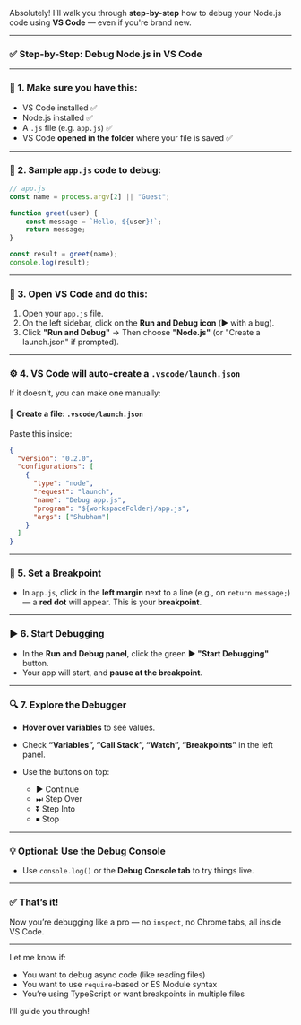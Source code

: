 Absolutely! I’ll walk you through **step-by-step** how to debug your Node.js code using **VS Code** — even if you're brand new.

---

### ✅ Step-by-Step: Debug Node.js in VS Code

---

### 🧱 1. **Make sure you have this:**

* VS Code installed ✅
* Node.js installed ✅
* A `.js` file (e.g. `app.js`) ✅
* VS Code **opened in the folder** where your file is saved ✅

---

### 📄 2. Sample `app.js` code to debug:

```js
// app.js
const name = process.argv[2] || "Guest";

function greet(user) {
    const message = `Hello, ${user}!`;
    return message;
}

const result = greet(name);
console.log(result);
```

---

### 🧭 3. Open VS Code and do this:

1. Open your `app.js` file.
2. On the left sidebar, click on the **Run and Debug icon** (▶️ with a bug).
3. Click **"Run and Debug"** → Then choose **"Node.js"** (or "Create a launch.json" if prompted).

---

### ⚙️ 4. VS Code will auto-create a `.vscode/launch.json`

If it doesn't, you can make one manually:

#### 📁 Create a file: `.vscode/launch.json`

Paste this inside:

```json
{
  "version": "0.2.0",
  "configurations": [
    {
      "type": "node",
      "request": "launch",
      "name": "Debug app.js",
      "program": "${workspaceFolder}/app.js",
      "args": ["Shubham"]
    }
  ]
}
```

---

### 🛑 5. Set a Breakpoint

* In `app.js`, click in the **left margin** next to a line (e.g., on `return message;`) — a **red dot** will appear. This is your **breakpoint**.

---

### ▶️ 6. Start Debugging

* In the **Run and Debug panel**, click the green **▶️ "Start Debugging"** button.
* Your app will start, and **pause at the breakpoint**.

---

### 🔍 7. Explore the Debugger

* **Hover over variables** to see values.
* Check **“Variables”, “Call Stack”, “Watch”, “Breakpoints”** in the left panel.
* Use the buttons on top:

  * ▶️ Continue
  * ⏭ Step Over
  * ⏬ Step Into
  * ⏹ Stop

---

### 💡 Optional: Use the Debug Console

* Use `console.log()` or the **Debug Console tab** to try things live.

---

### ✅ That’s it!

Now you’re debugging like a pro — no `inspect`, no Chrome tabs, all inside VS Code.

---

Let me know if:

* You want to debug async code (like reading files)
* You want to use `require`-based or ES Module syntax
* You’re using TypeScript or want breakpoints in multiple files

I’ll guide you through!
